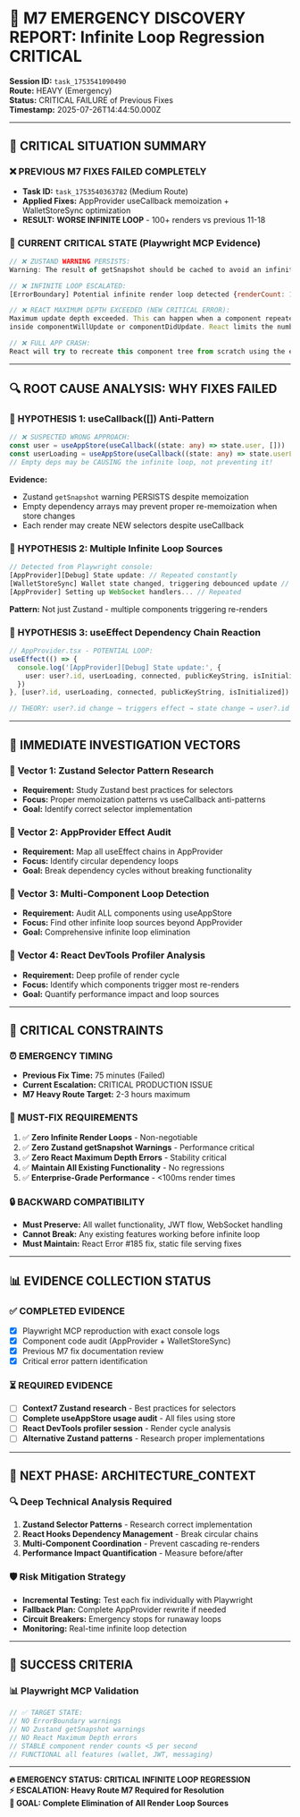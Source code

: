 # 🚨 M7 EMERGENCY DISCOVERY REPORT: Infinite Loop Regression CRITICAL

**Session ID:** `task_1753541090490`  
**Route:** HEAVY (Emergency)  
**Status:** CRITICAL FAILURE of Previous Fixes  
**Timestamp:** 2025-07-26T14:44:50.000Z

---

## 🔴 **CRITICAL SITUATION SUMMARY**

### ❌ **PREVIOUS M7 FIXES FAILED COMPLETELY**
- **Task ID:** `task_1753540363782` (Medium Route) 
- **Applied Fixes:** AppProvider useCallback memoization + WalletStoreSync optimization
- **RESULT:** **WORSE INFINITE LOOP** - 100+ renders vs previous 11-18

### 🚨 **CURRENT CRITICAL STATE (Playwright MCP Evidence)**
```javascript
// ❌ ZUSTAND WARNING PERSISTS:
Warning: The result of getSnapshot should be cached to avoid an infinite loop

// ❌ INFINITE LOOP ESCALATED:
[ErrorBoundary] Potential infinite render loop detected {renderCount: 11-106}

// ❌ REACT MAXIMUM DEPTH EXCEEDED (NEW CRITICAL ERROR):
Maximum update depth exceeded. This can happen when a component repeatedly calls setState 
inside componentWillUpdate or componentDidUpdate. React limits the number of nested updates to prevent infinite loops.

// ❌ FULL APP CRASH:
React will try to recreate this component tree from scratch using the error boundary you provided, ErrorBoundary.
```

---

## 🔍 **ROOT CAUSE ANALYSIS: WHY FIXES FAILED**

### 🎯 **HYPOTHESIS 1: useCallback([]) Anti-Pattern**
```typescript
// ❌ SUSPECTED WRONG APPROACH:
const user = useAppStore(useCallback((state: any) => state.user, []))
const userLoading = useAppStore(useCallback((state: any) => state.userLoading, []))
// Empty deps may be CAUSING the infinite loop, not preventing it!
```

**Evidence:**
- Zustand `getSnapshot` warning PERSISTS despite memoization
- Empty dependency arrays may prevent proper re-memoization when store changes
- Each render may create NEW selectors despite useCallback

### 🎯 **HYPOTHESIS 2: Multiple Infinite Loop Sources**
```javascript
// Detected from Playwright console:
[AppProvider][Debug] State update: // Repeated constantly
[WalletStoreSync] Wallet state changed, triggering debounced update // Multiple
[AppProvider] Setting up WebSocket handlers... // Repeated
```

**Pattern:** Not just Zustand - multiple components triggering re-renders

### 🎯 **HYPOTHESIS 3: useEffect Dependency Chain Reaction**
```typescript
// AppProvider.tsx - POTENTIAL LOOP:
useEffect(() => {
  console.log('[AppProvider][Debug] State update:', {
    user: user?.id, userLoading, connected, publicKeyString, isInitialized
  })
}, [user?.id, userLoading, connected, publicKeyString, isInitialized]) // ⚠️ DANGEROUS

// THEORY: user?.id change → triggers effect → state change → user?.id change...
```

---

## 🧪 **IMMEDIATE INVESTIGATION VECTORS**

### 🔬 **Vector 1: Zustand Selector Pattern Research**
- **Requirement:** Study Zustand best practices for selectors
- **Focus:** Proper memoization patterns vs useCallback anti-patterns
- **Goal:** Identify correct selector implementation

### 🔬 **Vector 2: AppProvider Effect Audit**  
- **Requirement:** Map all useEffect chains in AppProvider
- **Focus:** Identify circular dependency loops
- **Goal:** Break dependency cycles without breaking functionality

### 🔬 **Vector 3: Multi-Component Loop Detection**
- **Requirement:** Audit ALL components using useAppStore
- **Focus:** Find other infinite loop sources beyond AppProvider
- **Goal:** Comprehensive infinite loop elimination

### 🔬 **Vector 4: React DevTools Profiler Analysis**
- **Requirement:** Deep profile of render cycle
- **Focus:** Identify which components trigger most re-renders
- **Goal:** Quantify performance impact and loop sources

---

## 🚨 **CRITICAL CONSTRAINTS**

### ⏰ **EMERGENCY TIMING**
- **Previous Fix Time:** 75 minutes (Failed)
- **Current Escalation:** CRITICAL PRODUCTION ISSUE
- **M7 Heavy Route Target:** 2-3 hours maximum

### 🎯 **MUST-FIX REQUIREMENTS**
1. ✅ **Zero Infinite Render Loops** - Non-negotiable  
2. ✅ **Zero Zustand getSnapshot Warnings** - Performance critical
3. ✅ **Zero React Maximum Depth Errors** - Stability critical
4. ✅ **Maintain All Existing Functionality** - No regressions
5. ✅ **Enterprise-Grade Performance** - <100ms render times

### 🔒 **BACKWARD COMPATIBILITY**
- **Must Preserve:** All wallet functionality, JWT flow, WebSocket handling
- **Cannot Break:** Any existing features working before infinite loop
- **Must Maintain:** React Error #185 fix, static file serving fixes

---

## 📊 **EVIDENCE COLLECTION STATUS**

### ✅ **COMPLETED EVIDENCE**
- [x] Playwright MCP reproduction with exact console logs
- [x] Component code audit (AppProvider + WalletStoreSync)  
- [x] Previous M7 fix documentation review
- [x] Critical error pattern identification

### ⏳ **REQUIRED EVIDENCE** 
- [ ] **Context7 Zustand research** - Best practices for selectors
- [ ] **Complete useAppStore usage audit** - All files using store
- [ ] **React DevTools profiler session** - Render cycle analysis  
- [ ] **Alternative Zustand patterns** - Research proper implementations

---

## 🎯 **NEXT PHASE: ARCHITECTURE_CONTEXT**

### 🔍 **Deep Technical Analysis Required**
1. **Zustand Selector Patterns** - Research correct implementation
2. **React Hooks Dependency Management** - Break circular chains  
3. **Multi-Component Coordination** - Prevent cascading re-renders
4. **Performance Impact Quantification** - Measure before/after

### 🛡️ **Risk Mitigation Strategy**
- **Incremental Testing:** Test each fix individually with Playwright
- **Fallback Plan:** Complete AppProvider rewrite if needed
- **Circuit Breakers:** Emergency stops for runaway loops
- **Monitoring:** Real-time infinite loop detection

---

## 🎊 **SUCCESS CRITERIA**

### 📊 **Playwright MCP Validation**
```javascript
// ✅ TARGET STATE:
// NO ErrorBoundary warnings
// NO Zustand getSnapshot warnings  
// NO React Maximum Depth errors
// STABLE component render counts <5 per second
// FUNCTIONAL all features (wallet, JWT, messaging)
```

---

**🔥 EMERGENCY STATUS: CRITICAL INFINITE LOOP REGRESSION**  
**⚡ ESCALATION: Heavy Route M7 Required for Resolution**  
**🎯 GOAL: Complete Elimination of All Render Loop Sources** 
